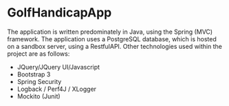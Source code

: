 GolfHandicapApp
===============

The application is written predominately in Java, using the Spring (MVC) framework. The application uses a PostgreSQL database, which is hosted on a sandbox server, using a RestfulAPI. Other technologies used within the project are as follows:

- JQuery/JQuery UI/Javascript
- Bootstrap 3
- Spring Security
- Logback / Perf4J / XLogger
- Mockito (Junit)

